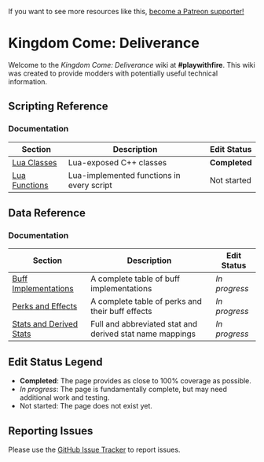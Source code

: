 <!-- TITLE: Kingdom Come -->
<!-- SUBTITLE: Kingdom Come: Deliverance -->

If you want to see more resources like this, [become a Patreon supporter!](https://www.patreon.com/fireundubh) 

# Kingdom Come: Deliverance
Welcome to the *Kingdom Come: Deliverance* wiki at **#playwithfire**. This wiki was created to provide modders with potentially useful technical information.

## Scripting Reference

### Documentation

Section | Description | Edit Status
--- | --- | ---
[Lua Classes](kingdomcome/classes) | Lua-exposed C++ classes | **Completed**
[Lua Functions](kingdomcome/functions) | Lua-implemented functions in every script | Not started

## Data Reference

### Documentation

Section | Description | Edit Status
--- | --- | ---
[Buff Implementations](kingdomcome/buffs) | A complete table of buff implementations | *In progress*
[Perks and Effects](kingdomcome/perks) | A complete table of perks and their buff effects | *In progress*
[Stats and Derived Stats](kingdomcome/stats) | Full and abbreviated stat and derived stat name mappings | *In progress*

## Edit Status Legend

* **Completed**: The page provides as close to 100% coverage as possible.
* *In progress*: The page is fundamentally complete, but may need additional work and testing.
* Not started: The page does not exist yet.

## Reporting Issues

Please use the [GitHub Issue Tracker](https://github.com/fireundubh/playwithfire/issues) to report issues.